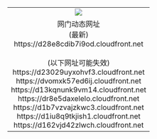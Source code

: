 ﻿<table>
  <tr></tr>
  <tr><td colspan=2 align=center><img src="https://d28e8cdib7i9od.cloudfront.net/Up/oGate.jpg" /></td></tr>
  <tr><td colspan=2 align=center>网门动态网址<br/>(最新)
<br>https://d28e8cdib7i9od.cloudfront.net
<br/><br/>(以下网址可能失效)
<br>https://d23029uyxohvf3.cloudfront.net
<br>https://dvomxk57ed6ij.cloudfront.net
<br>https://d13kqnunk9vm14.cloudfront.net
<br>https://dr8e5daxelelo.cloudfront.net
<br>https://d1b7vzvajzkwc3.cloudfront.net
<br>https://d1iu8q9tkjish1.cloudfront.net
<br>https://d162vjd42zlwch.cloudfront.net
    </td>
  </tr>
</table>
